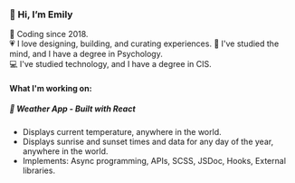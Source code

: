 ### 👋 Hi, I’m Emily  
:date: Coding since 2018.  
:heartpulse: I love designing, building, and curating experiences.
:brain: I've studied the mind, and I have a degree in Psychology.  
:computer: I've studied technology, and I have a degree in CIS.  

#### What I'm working on:
##### :diamond_shape_with_a_dot_inside: Weather App - *Built with React*
- Displays current temperature, anywhere in the world.
- Displays sunrise and sunset times and data for any day of the year, anywhere in the world.
- Implements: Async programming, APIs, SCSS, JSDoc, Hooks, External libraries.

<!---
escott2/escott2 is a ✨ special ✨ repository because its `README.md` (this file) appears on your GitHub profile.
You can click the Preview link to take a look at your changes.
--->
